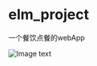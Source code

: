 # elm_project
一个餐饮点餐的webApp

![Image text](https://raw.github.com/604109936/repositpry/master/elm_project/move_image/food_home.jpg)
